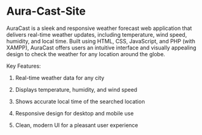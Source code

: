 # Aura-Cast-Site
AuraCast is a sleek and responsive weather forecast web application that delivers real-time weather updates, including temperature, wind speed, humidity, and local time. Built using HTML, CSS, JavaScript, and PHP (with XAMPP), AuraCast offers users an intuitive interface and visually appealing design to check the weather for any location around the globe.

 Key Features:
1. Real-time weather data for any city

2. Displays temperature, humidity, and wind speed

 3. Shows accurate local time of the searched location

4.  Responsive design for desktop and mobile use

 5. Clean, modern UI for a pleasant user experience

